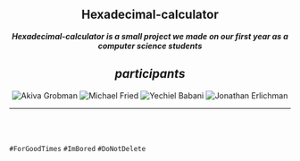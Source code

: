 <div align="center">

## Hexadecimal-calculator 

***Hexadecimal-calculator is a small project we made on our first year 
as a computer science students***

 ## ***participants***

</div>

<div align="center">
    <img alt="Akiva Grobman" src="https://images.weserv.nl/?url=https://avatars.githubusercontent.com/u/44336769?v=4/u/96751677?s=300&v=4/u/65769327?>v=4&h=100&w=100&fit=cover&mask=circle&maxage=7d"/>
    <img alt="Michael Fried" src="https://images.weserv.nl/?url=https://avatars.githubusercontent.com/u/18397474?v=4/u/44336769?v=4/u/96751677?s=300&v=4/u/65769327?>v=4&h=100&w=100&fit=cover&mask=circle&maxage=7d"/>
    <img alt="Yechiel Babani" src="https://images.weserv.nl/?url=https://avatars.githubusercontent.com/u/51932344?v=4/u/96751677?s=300&v=4/u/65769327?>v=4&h=100&w=100&fit=cover&mask=circle&maxage=7d"/>
    <img alt="Jonathan Erlichman" src="https://images.weserv.nl/?url=https://avatars.githubusercontent.com/u/52756322?v=4/u/96751677?s=300&v=4/u/65769327?>v=4&h=100&w=100&fit=cover&mask=circle&maxage=7d"/>
    
</div>

---------

<br>
<br>

`#ForGoodTimes` `#ImBored` `#DoNotDelete`
